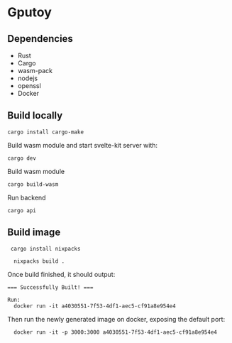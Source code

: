 # **Gputoy**

## Dependencies

  * Rust
  * Cargo
  * wasm-pack 
  * nodejs
  * openssl
  * Docker

## Build locally

```console
cargo install cargo-make
```
Build wasm module and start svelte-kit server with:
```console
cargo dev
```
Build wasm module
```console
cargo build-wasm
```
Run backend
```console
cargo api
```

## Build image
 ```console
  cargo install nixpacks
 ```

```
  nixpacks build .
````

Once build finished, it should output:
```console
=== Successfully Built! ===                                                             

Run:
  docker run -it a4030551-7f53-4df1-aec5-cf91a8e954e4

```
Then run the newly generated image on docker, exposing the default port:
```console
  docker run -it -p 3000:3000 a4030551-7f53-4df1-aec5-cf91a8e954e4
```





